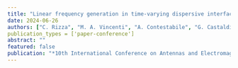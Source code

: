 ```yaml
---
title: "Linear frequency generation in time-varying dispersive interfaces"
date: 2024-06-26
authors: ["C. Rizza", "M. A. Vincenti", "A. Contestabile", "G. Castaldi", "V. Galdi", "M. Scalora"]
publication_types = ['paper-conference']
abstract: ""
featured: false
publication: "*10th International Conference on Antennas and Electromagnetic Systems (AES)*"
---
```

